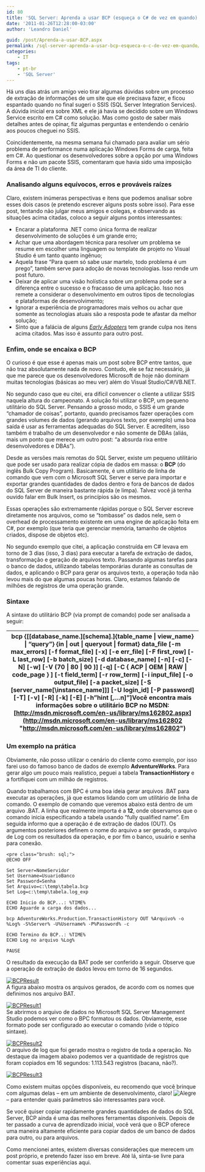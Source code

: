 ```yaml
---
id: 80
title: 'SQL Server: Aprenda a usar BCP (esqueça o C# de vez em quando)'
date: '2011-01-26T12:28:00-03:00'
author: 'Leandro Daniel'

guid: /post/Aprenda-a-usar-BCP.aspx
permalink: /sql-server-aprenda-a-usar-bcp-esqueca-o-c-de-vez-em-quando/
categories:
    - IT
tags:
    - pt-br
    - 'SQL Server'
---
```


Há uns dias atrás um amigo veio tirar algumas dúvidas sobre um processo de extração de informações de um site que ele precisava fazer, e ficou espantado quando no final sugeri o SSIS (SQL Server Integration Services). A dúvida inicial era sobre XML e ele já havia se decidido sobre um Windows Service escrito em C# como solução. Mas como gosto de saber mais detalhes antes de opinar, fiz algumas perguntas e entendendo o cenário aos poucos cheguei no SSIS.

Coincidentemente, na mesma semana fui chamado para avaliar um sério problema de performance numa aplicação Windows Forms de carga, feita em C#. Ao questionar os desenvolvedores sobre a opção por uma Windows Forms e não um pacote SSIS, comentaram que havia sido uma imposição da área de TI do cliente.

### Analisando alguns equívocos, erros e prováveis raízes

Claro, existem inúmeras perspectivas e itens que podemos analisar sobre esses dois casos (e pretendo escrever alguns posts sobre isso). Para esse post, tentando não julgar meus amigos e colegas, e observando as situações acima citadas, coloco a seguir alguns pontos interessantes:

- Encarar a plataforma .NET como única forma de realizar desenvolvimento de soluções é um grande erro;
- Achar que uma abordagem técnica para resolver um problema se resume em escolher uma linguagem ou template de projeto no Visual Studio é um tanto quanto ingênuo;
- Aquela frase “Para quem só sabe usar martelo, todo problema é um prego”, também serve para adoção de novas tecnologias. Isso rende um post futuro.
- Deixar de aplicar uma visão holística sobre um problema pode ser a diferença entre o sucesso e o fracasso de uma aplicação. Isso nos remete a considerar o desenvolvimento em outros tipos de tecnologias e plataformas de desenvolvimento;
- Ignorar a experiência de programadores mais velhos ou achar que somente as tecnologias atuais são a resposta pode te afastar da melhor solução;
- Sinto que a falácia de alguns *[Early Adopters](/Inovador-ou-early-adopter)* tem grande culpa nos itens acima citados. Mas isso é assunto para outro post.

### Enfim, onde se encaixa o BCP

O curioso é que esse é apenas mais um post sobre BCP entre tantos, que não traz absolutamente nada de novo. Contudo, ele se faz necessário, já que me parece que os desenvolvedores Microsoft de hoje não dominam muitas tecnologias (básicas ao meu ver) além do Visual Studio/C#/VB.NET.

No segundo caso que eu citei, era difícil convencer o cliente a utilizar SSIS naquela altura do campeonato. A solução foi utilizar o BCP, um pequeno utilitário do SQL Server. Pensando a grosso modo, o SSIS é um grande “chamador de coisas”, portanto, quando precisamos fazer operações com grandes volumes de dados (gerando arquivos texto, por exemplo) uma boa saída é usar as ferramentas adequadas do SQL Server. E acreditem, isso também é trabalho de um desenvolvedor e não somente de DBAs (aliás, mais um ponto que merece um outro post: “a absurda rixa entre desenvolvedores e DBAs”).

Desde as versões mais remotas do SQL Server, existe um pequeno utilitário que pode ser usado para realizar cópia de dados em massa: o **BCP** (do inglês Bulk Copy Program). Basicamente, é um utilitário de linha de comando que vem com o Microsoft SQL Server e serve para importar e exportar grandes quantidades de dados dentro e fora de bancos de dados do SQL Server de maneira bastante rápida (e limpa). Talvez você já tenha ouvido falar em Bulk Insert, os princípios são os mesmos.

Essas operações são extremamente rápidas porque o SQL Server escreve diretamente nos arquivos, como se “tombasse” os dados nele, sem o overhead de processamento existente em uma engine de aplicação feita em C#, por exemplo (que teria que gerenciar memória, tamanho de objetos criados, dispose de objetos etc).

No segundo exemplo que citei, a aplicação construída em C# levava em torno de 3 dias (isso, 3 dias) para executar a tarefa de extração de dados, transformação e geração de arquivos texto. Passando algumas tarefas para o banco de dados, utilizando tabelas temporárias durante as consultas de dados, e aplicando o BCP para gerar os arquivos texto, a operação toda não levou mais do que algumas poucas horas. Claro, estamos falando de milhões de registros de uma operação grande.

### Sintaxe

A sintaxe do utilitário BCP (via prompt de comando) pode ser analisada a seguir:

| bcp {\[\[database\_name.\]\[schema\].\]{table\_name \| view\_name} \| “query”}   {in \| out \| queryout \| format} data\_file   \[-m max\_errors\] \[-f format\_file\] \[-x\] \[-e err\_file\]   \[-F first\_row\] \[-L last\_row\] \[-b batch\_size\]   \[-d database\_name\] \[-n\] \[-c\] \[-N\] \[-w\] \[-V (70 \| 80 \| 90 )\]   \[-q\] \[-C { ACP \| OEM \| RAW \| code\_page } \] \[-t field\_term\]   \[-r row\_term\] \[-i input\_file\] \[-o output\_file\] \[-a packet\_size\]   \[-S \[server\_name\[\\instance\_name\]\]\] \[-U login\_id\] \[-P password\]   \[-T\] \[-v\] \[-R\] \[-k\] \[-E\] \[-h”hint \[,…n\]”\]Você encontra mais informações sobre o utilitário BCP no MSDN: [http://msdn.microsoft.com/en-us/library/ms162802.aspx](http://msdn.microsoft.com/en-us/library/ms162802 "http://msdn.microsoft.com/en-us/library/ms162802") |
|---|

### Um exemplo na prática

Obviamente, não posso utilizar o cenário do cliente como exemplo, por isso farei uso do famoso banco de dados de exemplo **AdventureWorks**. Para gerar algo um pouco mais realístico, peguei a tabela **TransactionHistory** e a fortifiquei com um milhão de registros.

Quando trabalhamos com BPC é uma boa ideia gerar arquivos .BAT para executar as operações, já que estamos lidando com um utilitário de linha de comando. O exemplo de comando que veremos abaixo está dentro de um arquivo .BAT. A linha que realmente importa é a **12**, onde observamos que o comando inicia especificando a tabela usando “fully qualified name”. Em seguida informo que a operação é de extração de dados (OUT). Os argumentos posteriores definem o nome do arquivo a ser gerado, o arquivo de Log com os resultados da operação, e por fim o banco, usuário e senha para conexão.

```
<pre class="brush: sql;">
@ECHO OFF

Set Server=NomeServidor
Set Username=UsuarioBanco
Set Password=Senha
Set Arquivo=c:\temp\tabela.bcp
Set Log=c:\temp\tabela.log_exp

ECHO Inicio do BCP...: %TIME%
ECHO Aguarde a carga dos dados...

bcp AdventureWorks.Production.TransactionHistory OUT %Arquivo% -o %Log% -S%Server% -U%Username% -P%Password% -c

ECHO Termino do BCP..: %TIME%
ECHO Log no arquivo %Log%

PAUSE
```

O resultado da execução da BAT pode ser conferido a seguir. Observe que a operação de extração de dados levou em torno de 16 segundos.

[![BCPResult](/assets/pics/BCPResult_thumb.jpg "BCPResult")](/assets/pics/BCPResult.jpg)  
A figura abaixo mostra os arquivos gerados, de acordo com os nomes que definimos nos arquivo BAT.

[![BCPResult1](/assets/pics/BCPResult1_thumb_1.png "BCPResult1")](/assets/pics/BCPResult1_1.png)  
Se abrirmos o arquivo de dados no Microsoft SQL Server Management Studio podemos ver como o BPC formatou os dados. Obviamente, esse formato pode ser configurado ao executar o comando (vide o tópico sintaxe).

[![BCPResult2](/assets/pics/BCPResult2_thumb_1.png "BCPResult2")](/assets/pics/BCPResult2_1.png)  
O arquivo de log que foi gerado mostra o registro de toda a operação. No destaque da imagem abaixo podemos ver a quantidade de registros que foram copiados em 16 segundos: 1.113.543 registros (bacana, não?).

[![BCPResult3](/assets/pics/BCPResult3_thumb_1.png "BCPResult3")](/assets/pics/BCPResult3_1.png)

Como existem muitas opções disponíveis, eu recomendo que você brinque com algumas delas – em um ambiente de desenvolvimento, claro! ![Alegre](/assets/pics/wlEmoticon-smile_1.png) – para entender quais parâmetros são interessantes para você.

Se você quiser copiar rapidamente grandes quantidades de dados do SQL Server, BCP ainda é uma das melhores ferramentas disponíveis. Depois de ter passado a curva de aprendizado inicial, você verá que o BCP oferece uma maneira altamente eficiente para copiar dados de um banco de dados para outro, ou para arquivos.

Como mencionei antes, existem diversas considerações que merecem um post próprio, e pretendo fazer isso em breve. Até lá, sinta-se livre para comentar suas experiências aqui.
